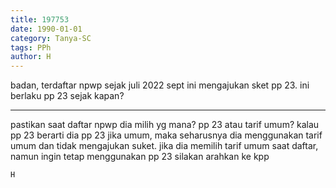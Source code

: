 ```yaml
---
title: 197753
date: 1990-01-01
category: Tanya-SC
tags: PPh
author: H
---
```


badan, terdaftar npwp sejak juli 2022 sept ini mengajukan sket pp 23. ini berlaku pp 23 sejak kapan?

---

pastikan saat daftar npwp dia milih yg mana? pp 23 atau tarif umum? kalau pp 23 berarti dia pp 23 jika umum, maka seharusnya dia menggunakan tarif umum dan tidak mengajukan suket. jika dia memilih tarif umum saat daftar, namun ingin tetap menggunakan pp 23 silakan arahkan ke kpp

`H`
